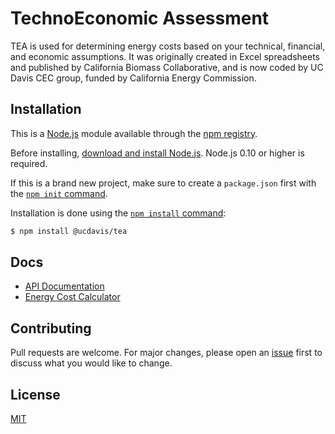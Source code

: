 # TechnoEconomic Assessment

TEA is used for determining energy costs based on your technical, financial, and economic assumptions. It was originally created in Excel spreadsheets and published by California Biomass Collaborative, and is now coded by UC Davis CEC group, funded by California Energy Commission.

## Installation

This is a [Node.js](https://nodejs.org/en/) module available through the
[npm registry](https://www.npmjs.com/).

Before installing, [download and install Node.js](https://nodejs.org/en/download/).
Node.js 0.10 or higher is required.

If this is a brand new project, make sure to create a `package.json` first with
the [`npm init` command](https://docs.npmjs.com/creating-a-package-json-file).

Installation is done using the
[`npm install` command](https://docs.npmjs.com/getting-started/installing-npm-packages-locally):

```bash
$ npm install @ucdavis/tea
```

## Docs

* [API Documentation](https://technoeconomic-assessment.azurewebsites.net/)
* [Energy Cost Calculator](https://biomass.ucdavis.edu/tools/energy-cost-calculator/)

## Contributing

Pull requests are welcome. For major changes, please open an [issue](https://github.com/ucdavis/technoeconomic-assessment/issues) first to discuss what you would like to change.

## License

  [MIT](LICENSE)
